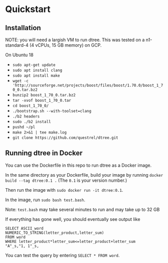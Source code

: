 # Quickstart

## Installation

NOTE: you will need a largish VM to run dtree. This was tested on a n1-standard-4 (4 vCPUs, 15 GB memory) on GCP.

On Ubuntu 18

* `sudo apt-get update`
* `sudo apt install clang`
* `sudo apt install make`
* `wget -c 'http://sourceforge.net/projects/boost/files/boost/1.70.0/boost_1_70_0.tar.bz2`
* `bunzip2 boost_1_70_0.tar.bz2`
* `tar -xvof boost_1_70_0.tar`
* `cd boost_1_70_0/`
* `./bootstrap.sh --with-toolset=clang`
* `./b2 headers`
* `sudo ./b2 install`
* `pushd ~/pl` 
* `make 2>&1 | tee make.log`
* `git clone https://github.com/questrel/dtree.git`


## Running dtree in Docker

You can use the Dockerfile in this repo to run dtree as a Docker image. 

In the same directory as your Dockerfile, build your image by running `docker build --tag dtree:0.1 .` (The `0.1` is your version number.) 

Then run the image with `sudo docker run -it dtree:0.1`.

In the image, run `sudo bash test.bash`. 

Note: `test.bash` may take several minutes to run and may take up to 32 GB

If everything has gone well, you should eventually see output like 

````
SELECT ASCII_word
NUMERIC_TO_STRING(letter_product,letter_sum)
FROM word
WHERE letter_product*letter_sum<=letter_product+letter_sum
"A"_s,"1, 1"_s,
````

You can test the query by entering `SELECT *
FROM word`. 
